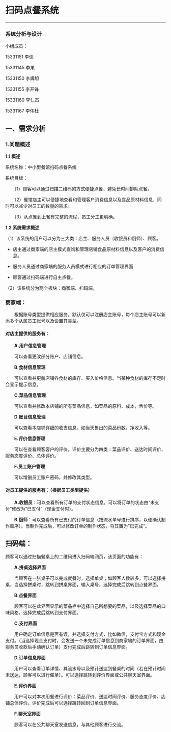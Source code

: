 ﻿# 扫码点餐系统


---

### 系统分析与设计


小组成员：    

15331151  李佳

15331145  李果

15331150  李辉旭

15331155  李开锋

15331160  李仁杰

15331167  李伟杜


## 一、需求分析

### 1.问题概述

**1.1 概述**

系统名称：中小型餐馆扫码点餐系统

系统目标：

　　（1）顾客可以通过扫描二维码的方式便捷点餐，避免长时间排队点餐。
  
　　（2）餐馆店主可以便捷地查看和管理客户消费信息以及食品原材料信息，同时可以减少对员工的数量的需求。
  
　　（3）从点餐到上餐有完整的流程，员工分工更明确。
  

**1.2 系统需求概述**

（1）该系统的用户可以分为三大类：店主、服务人员（收银员和厨师）、顾客。

 * 店主通过商家端的店主模式查询和管理店铺食品原材料信息以及客户的消费信息。
 
 * 服务人员通过商家端的服务人员模式进行相应的订单管理界面
 
 * 顾客通过扫码端进行自主点餐。
 

（2）该系统分为两个板块：商家端、扫码端。

### 商家端：

　　根据账号类型提供相应服务。默认仅可以注册店主账号，每个店主账号可以新添多个从属员工账号以及设置其类型。
  

#### 对店主提供的服务有：


　　**A.用户信息管理**
  
　　可以查看更改部分账户、店铺信息。
  

　　**B.食材信息管理**
  
　　可以查看并更新店铺各食材的库存、买入价格信息。当某种食材的库存不足时会显示提示信息。
  

　　**C.菜品信息管理**
  
　　可以查看并修改本店铺的所有菜品信息，如菜品的原料、成本，售价等。
  

　　**D.账目信息管理**
  
　　可以查看本店铺详细的收支信息。如当天售出的菜品份数，净收入等。
  

　　**E.评价信息管理**
  
　　可以在查看顾客客户的评价。评价主要分为四类：菜品评价、送达时间评价、服务态度评价、总体评价。
  

　　**F.员工账户管理**
  
　　可以增删员工账户密码，并修改其类型。
  


#### 对员工提供的服务有：（根据员工类型提供）


　　**A.收银员**：可以查看所有订单的支付状态信息，可以将订单的状态由“未支付”修改为“已支付”（现金支付时）。
  

　　**B.厨师**：可以查看所有已支付的订单信息（按流水单号进行排序，以便确认制作顺序）。当制作完成后，可以修改订单的制作状态，将其置为”已完成”。
  


## 扫码端：

顾客可以通过扫描餐桌上的二维码进入扫码端网页，该页面的功能有：


　　**A.拼桌选择界面**
  
　　当顾客在一张桌子可以完成就餐时，选择单桌；如顾客人数较多，可以选择拼桌，当选择拼桌时，跳转到拼桌界面，输入桌号，选择完成后跳转到点餐界面。
  

　　**B.点餐界面**
  
　　顾客可以在此界面显示的菜品栏中选择自己所想要的菜品，以及选择菜品的口味风格。选择完成后跳转到支付界面。
  
　　**C.支付界面**
  
　　用户确定订单信息是否有误，并选择支付方式，比如微信，支付宝方式和现金支付。（当选择现金支付时，会发送一个未完成订单信息到商家端的订单界面，由服务员收款后手动确认订单）支付完成后跳转到订单信息界面。
  
　　**D.订单信息界面**
  
　　用户可以查看订单详情、其流水号以及预计送达到餐桌的时间（若在预计时间未送达，顾客可以进行催单）。可以选择跳转到评价界面或公共聊天室界面。
  
　　**E.评价界面**
  
　　用户可以对本次用餐进行评价：菜品评价、送达时间评价、服务态度评价、店铺总体评价。评价完成后可以选择跳转回到订单信息界面。
  
　　**F.聊天室界面**
  
　　顾客可以在公共聊天室发送信息，与其他顾客进行交流。
  
